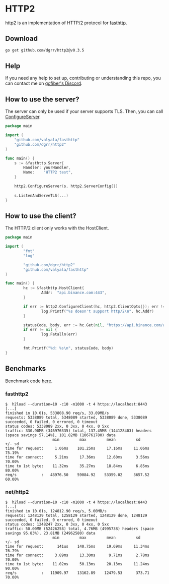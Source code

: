 # HTTP2

http2 is an implementation of HTTP/2 protocol for [fasthttp](https://github.com/valyala/fasthttp).

## Download

```bash
go get github.com/dgrr/http2@v0.3.5
```

## Help

If you need any help to set up, contributing or understanding this repo, you can contact me on [gofiber's Discord](https://gofiber.io/discord).

## How to use the server?

The server can only be used if your server supports TLS.
Then, you can call [ConfigureServer](https://pkg.go.dev/github.com/dgrr/http2#ConfigureServer).

```go
package main

import (
	"github.com/valyala/fasthttp"
	"github.com/dgrr/http2"
)

func main() {
    s := &fasthttp.Server{
        Handler: yourHandler,
        Name:    "HTTP2 test",
    }

    http2.ConfigureServer(s, http2.ServerConfig{})
    
    s.ListenAndServeTLS(...)
}
```

## How to use the client?

The HTTP/2 client only works with the HostClient.

```go
package main

import (
        "fmt"
        "log"

        "github.com/dgrr/http2"
        "github.com/valyala/fasthttp"
)

func main() {
        hc := &fasthttp.HostClient{
                Addr:  "api.binance.com:443",
        }

        if err := http2.ConfigureClient(hc, http2.ClientOpts{}); err != nil {
                log.Printf("%s doesn't support http/2\n", hc.Addr)
        }

        statusCode, body, err := hc.Get(nil, "https://api.binance.com/api/v3/time")
        if err != nil {
                log.Fatalln(err)
        }

        fmt.Printf("%d: %s\n", statusCode, body)
}
```

## Benchmarks

Benchmark code [here](https://github.com/dgrr/http2/tree/master/benchmark).

### fasthttp2
```
$  h2load --duration=10 -c10 -m1000 -t 4 https://localhost:8443
[...]
finished in 10.01s, 533808.90 req/s, 33.09MB/s
requests: 5338089 total, 5348089 started, 5338089 done, 5338089 succeeded, 0 failed, 0 errored, 0 timeout
status codes: 5338089 2xx, 0 3xx, 0 4xx, 0 5xx
traffic: 330.90MB (346976335) total, 137.45MB (144128403) headers (space savings 57.14%), 101.82MB (106761780) data
                     min         max         mean         sd        +/- sd
time for request:     1.06ms    101.25ms     17.16ms     11.06ms    75.19%
time for connect:     5.21ms     17.36ms     12.60ms      3.56ms    70.00%
time to 1st byte:    11.32ms     35.27ms     18.84ms      6.85ms    80.00%
req/s           :   48976.50    59084.92    53359.02     3657.52    60.00%
```

### net/http2
```
$  h2load --duration=10 -c10 -m1000 -t 4 https://localhost:8443
[...]
finished in 10.01s, 124812.90 req/s, 5.00MB/s
requests: 1248129 total, 1258129 started, 1248129 done, 1248129 succeeded, 0 failed, 0 errored, 0 timeout
status codes: 1248247 2xx, 0 3xx, 0 4xx, 0 5xx
traffic: 50.00MB (52426258) total, 4.76MB (4995738) headers (space savings 95.83%), 23.81MB (24962580) data
                     min         max         mean         sd        +/- sd
time for request:      141us    140.75ms     19.69ms     11.34ms    76.79%
time for connect:     3.89ms     13.30ms      9.71ms      2.78ms    70.00%
time to 1st byte:    11.02ms     50.13ms     20.13ms     11.24ms    90.00%
req/s           :   11909.97    13162.89    12479.53      373.71    70.00%
```
